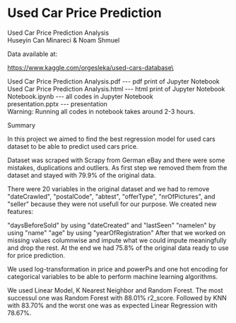 # Used Car Price Prediction

Used Car Price Prediction Analysis\
Huseyin Can Minareci & Noam Shmuel

Data available at: 

https://www.kaggle.com/orgesleka/used-cars-database\

Used Car Price Prediction Analysis.pdf --- pdf print of Jupyter Notebook\
Used Car Price Prediction Analysis.html --- html print of Jupyter Notebook\
Notebook.ipynb  --- all codes in Jupyter Notebook\
presentation.pptx --- presentation\
Warning: Running all codes in notebook takes around 2-3 hours.



Summary

In this project we aimed to find the best regression model for used cars dataset to be able to predict used cars price.

Dataset was scraped with Scrapy from German eBay and there were some mistakes, duplications and outliers. As first step we removed them from the dataset and stayed with 79.9% of the original data.

There were 20 variables in the original dataset and we had to remove "dateCrawled", "postalCode", "abtest", "offerType", "nrOfPictures", and "seller" because they were not usefull for our purpose. We created new features:

"daysBeforeSold" by using "dateCreated" and "lastSeen" "namelen" by using "name" "age" by using "yearOfRegistration" After that we worked on missing values columnwise and impute what we could impute meaningfully and drop the rest. At the end we had 75.8% of the original data ready to use for price prediction.

We used log-transformation in price and powerPs and one hot encoding for categorical variables to be able to perform machine learning algorithms.

We used Linear Model, K Nearest Neighbor and Random Forest. The most successul one was Random Forest with 88.01% r2_score. Followed by KNN with 83.70% and the worst one was as expected Linear Regression with 78.67%.

